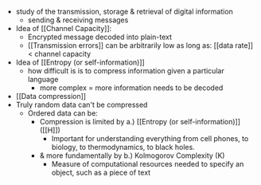 - study of the transmission, storage & retrieval of digital information
	- sending & receiving messages
- Idea of [[Channel Capacity]]:
	- Encrypted message decoded into plain-text
	- [[Transmission errors]] can be arbitrarily low as long as:
		[[data rate]] < channel capacity
- Idea of [[Entropy (or self-information)]]
	- how difficult is is to compress information given a particular language 
		- more complex = more information needs to be decoded
- [[Data compression]]
- Truly random data can't be compressed
	- Ordered data can be:
		- Compression is limited by a.) [[Entropy (or self-information)]] ([[H]])
			- Important for understanding everything from cell phones, to biology, to thermodynamics, to black holes.
		- & more fundamentally by b.) Kolmogorov Complexity (K)
			- Measure of computational resources needed to specify an object, such as a piece of text